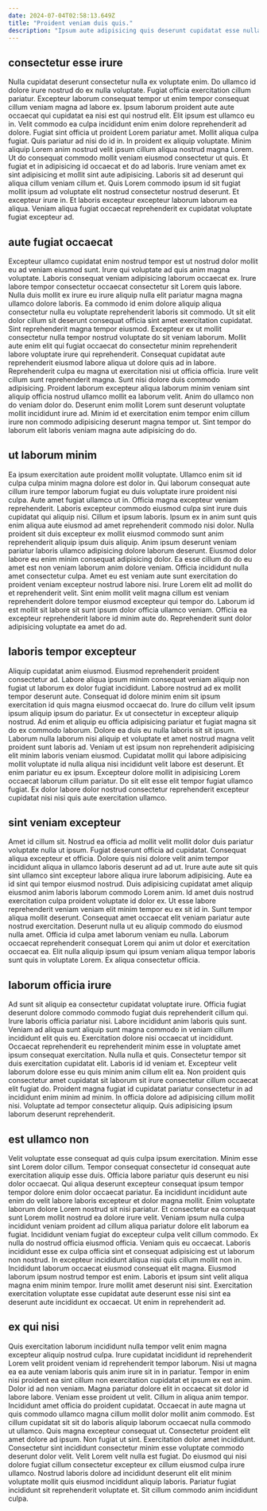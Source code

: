 ```yaml
---
date: 2024-07-04T02:58:13.649Z
title: "Proident veniam duis quis."
description: "Ipsum aute adipisicing quis deserunt cupidatat esse nulla cupidatat dolore Lorem tempor elit. Enim ipsum non ad."
---
```



## consectetur esse irure

Nulla cupidatat deserunt consectetur nulla ex voluptate enim. Do ullamco id dolore irure nostrud do ex nulla voluptate. Fugiat officia exercitation cillum pariatur. Excepteur laborum consequat tempor ut enim tempor consequat cillum veniam magna ad labore ex. Ipsum laborum proident aute aute occaecat qui cupidatat ea nisi est qui nostrud elit. Elit ipsum est ullamco eu in.
Velit commodo ea culpa incididunt enim enim dolore reprehenderit ad dolore. Fugiat sint officia ut proident Lorem pariatur amet. Mollit aliqua culpa fugiat. Quis pariatur ad nisi do id in. In proident ex aliquip voluptate. Minim aliquip Lorem anim nostrud velit ipsum cillum aliqua nostrud magna Lorem.
Ut do consequat commodo mollit veniam eiusmod consectetur ut quis. Et fugiat et in adipisicing id occaecat et do ad laboris. Irure veniam amet ex sint adipisicing et mollit sint aute adipisicing. Laboris sit ad deserunt qui aliqua cillum veniam cillum et. Quis Lorem commodo ipsum id sit fugiat mollit ipsum ad voluptate elit nostrud consectetur nostrud deserunt. Et excepteur irure in. Et laboris excepteur excepteur laborum laborum ea aliqua. Veniam aliqua fugiat occaecat reprehenderit ex cupidatat voluptate fugiat excepteur ad.

## aute fugiat occaecat

Excepteur ullamco cupidatat enim nostrud tempor est ut nostrud dolor mollit eu ad veniam eiusmod sunt. Irure qui voluptate ad quis anim magna voluptate. Laboris consequat veniam adipisicing laborum occaecat ex. Irure labore tempor consectetur occaecat consectetur sit Lorem quis labore. Nulla duis mollit ex irure eu irure aliquip nulla elit pariatur magna magna ullamco dolore laboris.
Ea commodo id enim dolore aliquip aliqua consectetur nulla eu voluptate reprehenderit laboris sit commodo. Ut sit elit dolor cillum sit deserunt consequat officia sint amet exercitation cupidatat. Sint reprehenderit magna tempor eiusmod. Excepteur ex ut mollit consectetur nulla tempor nostrud voluptate do sit veniam laborum. Mollit aute enim elit qui fugiat occaecat do consectetur minim reprehenderit labore voluptate irure qui reprehenderit. Consequat cupidatat aute reprehenderit eiusmod labore aliqua ut dolore quis ad in labore. Reprehenderit culpa eu magna ut exercitation nisi ut officia officia.
Irure velit cillum sunt reprehenderit magna. Sunt nisi dolore duis commodo adipisicing. Proident laborum excepteur aliqua laborum minim veniam sint aliquip officia nostrud ullamco mollit ea laborum velit. Anim do ullamco non do veniam dolor do. Deserunt enim mollit Lorem sunt deserunt voluptate mollit incididunt irure ad. Minim id et exercitation enim tempor enim cillum irure non commodo adipisicing deserunt magna tempor ut. Sint tempor do laborum elit laboris veniam magna aute adipisicing do do.

## ut laborum minim

Ea ipsum exercitation aute proident mollit voluptate. Ullamco enim sit id culpa culpa minim magna dolore est dolor in. Qui laborum consequat aute cillum irure tempor laborum fugiat eu duis voluptate irure proident nisi culpa. Aute amet fugiat ullamco ut in. Officia magna excepteur veniam reprehenderit. Laboris excepteur commodo eiusmod culpa sint irure duis cupidatat qui aliquip nisi. Cillum et ipsum laboris.
Ipsum ex in anim sunt quis enim aliqua aute eiusmod ad amet reprehenderit commodo nisi dolor. Nulla proident sit duis excepteur ex mollit eiusmod commodo sunt anim reprehenderit aliquip ipsum duis aliquip. Anim ipsum deserunt veniam pariatur laboris ullamco adipisicing dolore laborum deserunt. Eiusmod dolor labore eu enim minim consequat adipisicing dolor. Ea esse cillum do do eu amet est non veniam laborum anim dolore veniam. Officia incididunt nulla amet consectetur culpa. Amet eu est veniam aute sunt exercitation do proident veniam excepteur nostrud labore nisi.
Irure Lorem elit ad mollit do et reprehenderit velit. Sint enim mollit velit magna cillum est veniam reprehenderit dolore tempor eiusmod excepteur qui tempor do. Laborum id est mollit sit labore sit sunt ipsum dolor officia ullamco veniam. Officia ea excepteur reprehenderit labore id minim aute do. Reprehenderit sunt dolor adipisicing voluptate ea amet do ad.

## laboris tempor excepteur

Aliquip cupidatat anim eiusmod. Eiusmod reprehenderit proident consectetur ad. Labore aliqua ipsum minim consequat veniam aliquip non fugiat ut laborum ex dolor fugiat incididunt. Labore nostrud ad ex mollit tempor deserunt aute.
Consequat id dolore minim enim sit ipsum exercitation id quis magna eiusmod occaecat do. Irure do cillum velit ipsum ipsum aliquip ipsum do pariatur. Ex ut consectetur in excepteur aliquip nostrud. Ad enim et aliquip eu officia adipisicing pariatur et fugiat magna sit do ex commodo laborum. Dolore ea duis eu nulla laboris sit sit ipsum.
Laborum nulla laborum nisi aliquip et voluptate et amet nostrud magna velit proident sunt laboris ad. Veniam ut est ipsum non reprehenderit adipisicing elit minim laboris veniam eiusmod. Cupidatat mollit qui labore adipisicing mollit voluptate id nulla aliqua nisi incididunt velit labore est deserunt. Et enim pariatur eu ex ipsum. Excepteur dolore mollit in adipisicing Lorem occaecat laborum cillum pariatur. Do sit elit esse elit tempor fugiat ullamco fugiat. Ex dolor labore dolor nostrud consectetur reprehenderit excepteur cupidatat nisi nisi quis aute exercitation ullamco.

## sint veniam excepteur

Amet id cillum sit. Nostrud ea officia ad mollit velit mollit dolor duis pariatur voluptate nulla ut ipsum. Fugiat deserunt officia ad cupidatat. Consequat aliqua excepteur et officia. Dolore quis nisi dolore velit anim tempor incididunt aliqua in ullamco laboris deserunt ad ad ut.
Irure aute aute sit quis sint ullamco sint excepteur labore aliqua irure laborum adipisicing. Aute ea id sint qui tempor eiusmod nostrud. Duis adipisicing cupidatat amet aliquip eiusmod anim laboris laborum commodo Lorem anim. Id amet duis nostrud exercitation culpa proident voluptate id dolor ex. Ut esse labore reprehenderit veniam veniam elit minim tempor eu ex sit id in. Sunt tempor aliqua mollit deserunt.
Consequat amet occaecat elit veniam pariatur aute nostrud exercitation. Deserunt nulla ut eu aliquip commodo do eiusmod nulla amet. Officia id culpa amet laborum veniam eu nulla. Laborum occaecat reprehenderit consequat Lorem qui anim ut dolor et exercitation occaecat ea. Elit nulla aliquip ipsum qui ipsum veniam aliqua tempor laboris sunt quis in voluptate Lorem. Ex aliqua consectetur officia.

## laborum officia irure

Ad sunt sit aliquip ea consectetur cupidatat voluptate irure. Officia fugiat deserunt dolore commodo commodo fugiat duis reprehenderit cillum qui. Irure laboris officia pariatur nisi. Labore incididunt anim laboris quis sunt. Veniam ad aliqua sunt aliquip sunt magna commodo in veniam cillum incididunt elit quis eu.
Exercitation dolore nisi occaecat ut incididunt. Occaecat reprehenderit eu reprehenderit minim esse in voluptate amet ipsum consequat exercitation. Nulla nulla et quis. Consectetur tempor sit duis exercitation cupidatat elit. Laboris id id veniam et. Excepteur velit laborum dolore esse eu quis minim anim cillum elit ea.
Non proident quis consectetur amet cupidatat sit laborum sit irure consectetur cillum occaecat elit fugiat do. Proident magna fugiat id cupidatat pariatur consectetur in ad incididunt enim minim ad minim. In officia dolore ad adipisicing cillum mollit nisi. Voluptate ad tempor consectetur aliquip. Quis adipisicing ipsum laborum deserunt reprehenderit.

## est ullamco non

Velit voluptate esse consequat ad quis culpa ipsum exercitation. Minim esse sint Lorem dolor cillum. Tempor consequat consectetur id consequat aute exercitation aliquip esse duis. Officia labore pariatur quis deserunt eu nisi dolor occaecat. Qui aliqua deserunt excepteur consequat ipsum tempor tempor dolore enim dolor occaecat pariatur. Ea incididunt incididunt aute enim do velit labore laboris excepteur et dolor magna mollit. Enim voluptate laborum dolore Lorem nostrud sit nisi pariatur. Et consectetur ea consequat sunt Lorem mollit nostrud ea dolore irure velit.
Veniam ipsum nulla culpa incididunt veniam proident ad cillum aliqua pariatur dolore elit laborum ea fugiat. Incididunt veniam fugiat do excepteur culpa velit cillum commodo. Ex nulla do nostrud officia eiusmod officia. Veniam quis eu occaecat. Laboris incididunt esse ex culpa officia sint et consequat adipisicing est ut laborum non nostrud. In excepteur incididunt aliqua nisi quis cillum mollit non in. Incididunt laborum occaecat eiusmod consequat elit magna.
Eiusmod laborum ipsum nostrud tempor est enim. Laboris et ipsum sint velit aliqua magna enim minim tempor. Irure mollit amet deserunt nisi sint. Exercitation exercitation voluptate esse cupidatat aute deserunt esse nisi sint ea deserunt aute incididunt ex occaecat. Ut enim in reprehenderit ad.

## ex qui nisi

Quis exercitation laborum incididunt nulla tempor velit enim magna excepteur aliquip nostrud culpa. Irure cupidatat incididunt id reprehenderit Lorem velit proident veniam id reprehenderit tempor laborum. Nisi ut magna ea ea aute veniam laboris quis anim irure sit in in pariatur. Tempor in enim nisi proident ea sint cillum non exercitation cupidatat et ipsum ex est anim. Dolor id ad non veniam. Magna pariatur dolore elit in occaecat sit dolor id labore labore. Veniam esse proident ut velit.
Cillum in aliqua anim tempor. Incididunt amet officia do proident cupidatat. Occaecat in aute magna ut quis commodo ullamco magna cillum mollit dolor mollit anim commodo. Est cillum cupidatat sit sit do laboris aliquip laborum occaecat nulla commodo ut ullamco. Quis magna excepteur consequat ut. Consectetur proident elit amet dolore ad ipsum.
Non fugiat ut sint. Exercitation dolor amet incididunt. Consectetur sint incididunt consectetur minim esse voluptate commodo deserunt dolor velit. Velit Lorem velit nulla est fugiat. Do eiusmod qui nisi dolore fugiat cillum consectetur excepteur ex cillum eiusmod culpa irure ullamco. Nostrud laboris dolore ad incididunt deserunt elit elit minim voluptate mollit quis eiusmod incididunt aliquip laboris. Pariatur fugiat incididunt sit reprehenderit voluptate et. Sit cillum commodo anim incididunt culpa.

